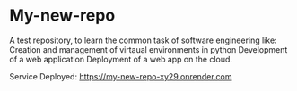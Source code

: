 # My-new-repo
A test repository, to learn the common task of software engineering like:
Creation and management of virtaual environments in python
Development of a web application
Deployment of a web app on the cloud.

Service Deployed:
https://my-new-repo-xy29.onrender.com
